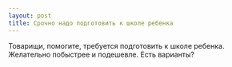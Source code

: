 ```yaml
---
layout: post 
title: Срочно надо подготовить к школе ребенка 
--- 
```

Товарищи, помогите, требуется подготовить к школе ребенка. Желательно побыстрее и подешевле. Есть варианты?